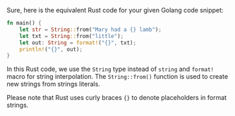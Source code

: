 Sure, here is the equivalent Rust code for your given Golang code snippet:

```rust
fn main() {
    let str = String::from("Mary had a {} lamb");
    let txt = String::from("little");
    let out: String = format!("{}", txt);
    println!("{}", out);
}
```

In this Rust code, we use the `String` type instead of `string` and `format!` macro for string interpolation. The `String::from()` function is used to create new strings from strings literals.

Please note that Rust uses curly braces `{}` to denote placeholders in format strings.
